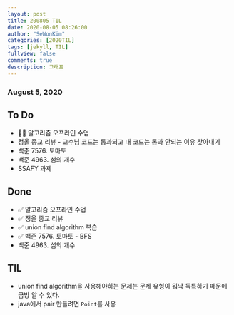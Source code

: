 ```yaml
---
layout: post
title: 200805 TIL
date: 2020-08-05 08:26:00
author: "SeWonKim"
categories: [2020TIL]
tags: [jekyll, TIL]
fullview: false
comments: true
description: 그래프
---
```


### August 5, 2020

## To Do

- 👨‍💻 알고리즘 오프라인 수업
- 정올 종교 리뷰 - 교수님 코드는 통과되고 내 코드는 통과 안되는 이유 찾아내기
- 백준 7576. 토마토
- 백준 4963. 섬의 개수
- SSAFY 과제

## Done

- ✅ 알고리즘 오프라인 수업
- ✅ 정올 종교 리뷰
- ✅ union find algorithm 복습
- ✅ 백준 7576. 토마토 - BFS
- 백준 4963. 섬의 개수

## TIL

- union find algorithm을 사용해야하는 문제는 문제 유형이 워낙 독특하기 때문에 금방 알 수 있다.
- java에서 pair 만들려면 `Point`를 사용
